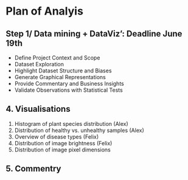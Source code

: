 # Plan of Analyis 

## Step 1/ Data mining + DataViz’: Deadline June 19th
- Define Project Context and Scope
- Dataset Exploration
- Highlight Dataset Structure and Biases
- Generate Graphical Representations
- Provide Commentary and Business Insights
- Validate Observations with Statistical Tests




## 4. Visualisations
1. Histogram of plant species distribution (Alex)
2. Distribution of healthy vs. unhealthy samples (Alex)
3. Overview of disease types (Felix)
4. Distribution of image brightness (Felix)
5. Distribution of image pixel dimensions

## 5. Commentry